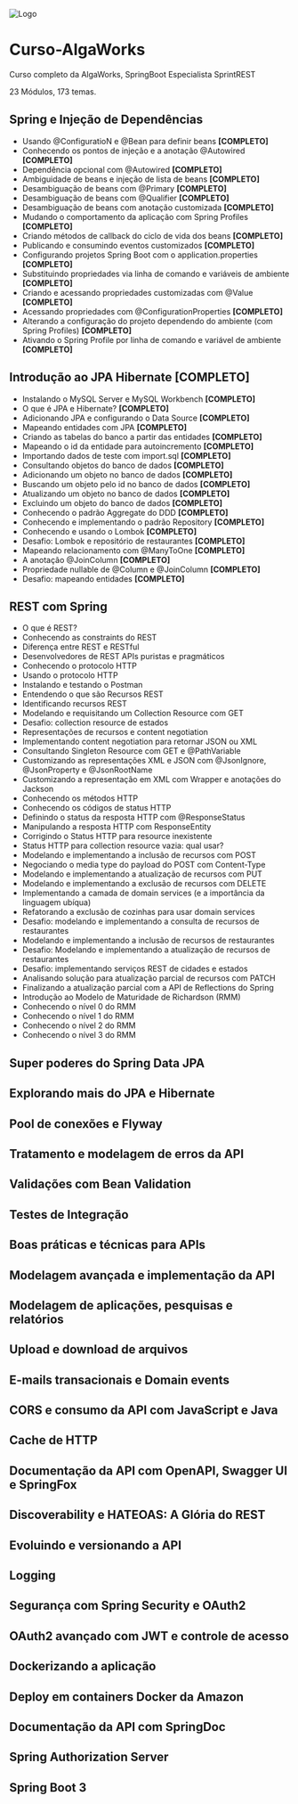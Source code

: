 ![Logo](https://mergulhospring.com.br/wp-content/uploads/2021/10/ESR-Logo-do-Curso-2.png)

# Curso-AlgaWorks
Curso completo da AlgaWorks, SpringBoot Especialista SprintREST

23 Módulos, 173 temas. 
## Spring e Injeção de Dependências
- Usando @ConfiguratioN e @Bean para definir beans **[COMPLETO]**
- Conhecendo os pontos de injeção e a anotação @Autowired **[COMPLETO]**
- Dependência opcional com @Autowired **[COMPLETO]**
- Ambiguidade de beans e injeção de lista de beans **[COMPLETO]**
- Desambiguação de beans com @Primary **[COMPLETO]**
- Desambiguação de beans com @Qualifier **[COMPLETO]**
- Desambiguação de beans com anotação customizada **[COMPLETO]**
- Mudando o comportamento da aplicação com Spring Profiles **[COMPLETO]**
- Criando métodos de callback do ciclo de vida dos beans **[COMPLETO]**
- Publicando e consumindo eventos customizados **[COMPLETO]**
- Configurando projetos Spring Boot com o application.properties **[COMPLETO]**
- Substituindo propriedades via linha de comando e variáveis de ambiente **[COMPLETO]**
- Criando e acessando propriedades customizadas com @Value **[COMPLETO]**
- Acessando propriedades com @ConfigurationProperties **[COMPLETO]**
- Alterando a configuração do projeto dependendo do ambiente (com Spring Profiles) **[COMPLETO]**
- Ativando o Spring Profile por linha de comando e variável de ambiente **[COMPLETO]**

## Introdução ao JPA Hibernate  **[COMPLETO]**
- Instalando o MySQL Server e MySQL Workbench **[COMPLETO]**
- O que é JPA e Hibernate? **[COMPLETO]**
- Adicionando JPA e configurando o Data Source **[COMPLETO]**
- Mapeando entidades com JPA **[COMPLETO]**
- Criando as tabelas do banco a partir das entidades **[COMPLETO]**
- Mapeando o id da entidade para autoincremento **[COMPLETO]**
- Importando dados de teste com import.sql **[COMPLETO]**
- Consultando objetos do banco de dados **[COMPLETO]**
- Adicionando um objeto no banco de dados **[COMPLETO]**
- Buscando um objeto pelo id no banco de dados **[COMPLETO]**
- Atualizando um objeto no banco de dados **[COMPLETO]**
- Excluindo um objeto do banco de dados **[COMPLETO]**
- Conhecendo o padrão Aggregate do DDD **[COMPLETO]**
- Conhecendo e implementando o padrão Repository **[COMPLETO]**
- Conhecendo e usando o Lombok **[COMPLETO]**
- Desafio: Lombok e repositório de restaurantes **[COMPLETO]**
- Mapeando relacionamento com @ManyToOne **[COMPLETO]**
- A anotação @JoinColumn **[COMPLETO]**
- Propriedade nullable de @Column e @JoinColumn **[COMPLETO]**
- Desafio: mapeando entidades **[COMPLETO]**

## REST com Spring
- O que é REST?
- Conhecendo as constraints do REST
- Diferença entre REST e RESTful
- Desenvolvedores de REST APIs puristas e pragmáticos
- Conhecendo o protocolo HTTP
- Usando o protocolo HTTP
- Instalando e testando o Postman
- Entendendo o que são Recursos REST
- Identificando recursos REST
- Modelando e requisitando um Collection Resource com GET
- Desafio: collection resource de estados
- Representações de recursos e content negotiation
- Implementando content negotiation para retornar JSON ou XML
- Consultando Singleton Resource com GET e @PathVariable
- Customizando as representações XML e JSON com @JsonIgnore, @JsonProperty e @JsonRootName
- Customizando a representação em XML com Wrapper e anotações do Jackson
- Conhecendo os métodos HTTP
- Conhecendo os códigos de status HTTP
- Definindo o status da resposta HTTP com @ResponseStatus
- Manipulando a resposta HTTP com ResponseEntity
- Corrigindo o Status HTTP para resource inexistente
- Status HTTP para collection resource vazia: qual usar?
- Modelando e implementando a inclusão de recursos com POST
- Negociando o media type do payload do POST com Content-Type
- Modelando e implementando a atualização de recursos com PUT
- Modelando e implementando a exclusão de recursos com DELETE
- Implementando a camada de domain services (e a importância da linguagem ubíqua)
- Refatorando a exclusão de cozinhas para usar domain services
- Desafio: modelando e implementando a consulta de recursos de restaurantes
- Modelando e implementando a inclusão de recursos de restaurantes
- Desafio: Modelando e implementando a atualização de recursos de restaurantes
- Desafio: implementando serviços REST de cidades e estados
- Analisando solução para atualização parcial de recursos com PATCH
- Finalizando a atualização parcial com a API de Reflections do Spring
- Introdução ao Modelo de Maturidade de Richardson (RMM)
- Conhecendo o nível 0 do RMM
- Conhecendo o nível 1 do RMM
- Conhecendo o nível 2 do RMM
- Conhecendo o nível 3 do RMM

## Super poderes do Spring Data JPA
## Explorando mais do JPA e Hibernate
## Pool de conexões e Flyway
## Tratamento e modelagem de erros da API
## Validações com Bean Validation
## Testes de Integração
## Boas práticas e técnicas para APIs
## Modelagem avançada e implementação da API
## Modelagem de aplicações, pesquisas e relatórios
## Upload e download de arquivos
## E-mails transacionais e Domain events
## CORS e consumo da API com JavaScript e Java
## Cache de HTTP
## Documentação da API com OpenAPI, Swagger UI e SpringFox
## Discoverability e HATEOAS: A Glória do REST
## Evoluindo e versionando a API
## Logging
## Segurança com Spring Security e OAuth2
## OAuth2 avançado com JWT e controle de acesso
## Dockerizando a aplicação
## Deploy em containers Docker da Amazon
## Documentação da API com SpringDoc
## Spring Authorization Server
## Spring Boot 3
